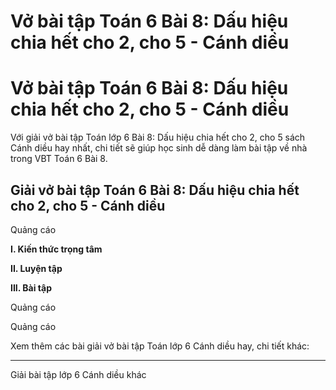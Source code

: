 # Vở bài tập Toán 6 Bài 8: Dấu hiệu chia hết cho 2, cho 5 - Cánh diều

# Vở bài tập Toán 6 Bài 8: Dấu hiệu chia hết cho 2, cho 5 - Cánh diều

Với giải vở bài tập Toán lớp 6 Bài 8: Dấu hiệu chia hết cho 2, cho 5 sách Cánh diều hay nhất, chi tiết sẽ giúp học sinh dễ dàng làm bài tập về nhà trong VBT Toán 6 Bài 8.

## Giải vở bài tập Toán 6 Bài 8: Dấu hiệu chia hết cho 2, cho 5 - Cánh diều

Quảng cáo

**I. Kiến thức trọng tâm**

**II. Luyện tập**

**III. Bài tập**

Quảng cáo

Quảng cáo

Xem thêm các bài giải vở bài tập Toán lớp 6 Cánh diều hay, chi tiết khác:

* * *

Giải bài tập lớp 6 Cánh diều khác
